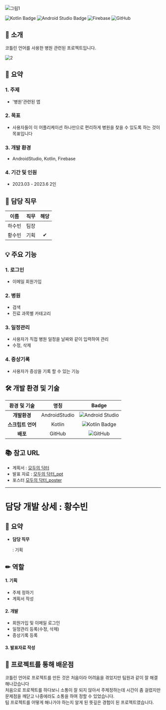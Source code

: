 ![그림1](https://github.com/user-attachments/assets/8ff808cb-5bf7-4320-8ddf-57e88fe3a7de)


![Kotlin Badge](https://img.shields.io/badge/Kotlin-7F52FF?style=flat-square&logo=kotlin&logoColor=white) ![Android Studio Badge](https://img.shields.io/badge/Android%20Studio-3DDC84?style=flat-square&logo=android-studio&logoColor=white)  ![Firebase](https://img.shields.io/badge/Firebase-FFCA28?style=flat-square&logo=Firebase&logoColor=white) ![GitHub](https://img.shields.io/badge/GitHub-181717?style=flat-square&logo=GitHub&logoColor=white)

## 🥬 소개
코틀린 언어를 사용한 병원 관련된 프로젝트입니다.

![2](https://github.com/user-attachments/assets/e19acd2f-bee0-41b2-9974-2434fd4f188e)


## 📑 요약
### 1. **주제**
   - '병원'관련된 앱
     
### 2. **목표**
   - 사용자들이 이 어플리케이션 하나만으로 편리하게 병원을 찾을 수 있도록 하는 것이 목표입니다
     
### 3. **개발 환경**
   - AndroidStudio, Kotlin, Firebase
     
### 4. **기간 및 인원**
   - 2023.03 - 2023.6 2인



## 🙌 담당 직무
| 이름  | 직무              |해당 |
|:--------:|:-------------------:|:----:|
| 하수빈 | 팀장 |     |
| 황수빈 | 기획 |  ✔  |



## 💡 주요 기능

### 1. 로그인
   - 이메일 회원가입

### 2. 병원
   - 검색
   - 진료 과목별 카테고리

### 3. 일정관리
   - 사용자가 직접 병원 일정을 날짜와 같이 입력하여 관리
   - 수정, 삭제

### 4. 증상기록
   - 사용자가 증상을 기록 할 수 있는 기능




## 🛠️ 개발 환경 및 기술
| 환경 및 기술            | 명칭                                                 | Badge                                                           |
|:-----------------:|:-----------------------------------------------------:|:-------------------------------------------------------------:|
| **개발환경**      | AndroidStudio                                                 | ![Android Studio](https://img.shields.io/badge/Android%20Studio-3DDC84?style=for-the-badge&logo=androidstudio&logoColor=white)|`
| **스크립트 언어**      | Kotlin                                              | ![Kotlin Badge](https://img.shields.io/badge/Kotlin-7F52FF?style=flat-square&logo=kotlin&logoColor=white)
| **배포**          | GitHub                                               | ![GitHub](https://img.shields.io/badge/github-%23121011.svg?style=for-the-badge&logo=github&logoColor=white)|`


## 📚 참고 URL

- 계획서 : 
[모두의 닥터](<https://drive.google.com/file/d/1PK_Qfb8G8zIKYLe9sinYPy2GUYjk_8Os/view?usp=drive_link>)
- 발표 자료 : 
[모두의 닥터_ppt](<https://docs.google.com/presentation/d/1VrmR08a6A3bS-koPZKX2K2wDxmdv8vc-/edit?usp=drive_link&ouid=105199347415718613862&rtpof=true&sd=true>)
- 포스터
[모두의 닥터_poster](https://docs.google.com/presentation/d/1hCjiBk-gwGZYPxGttFvR4uXWStyrjV6d/edit?usp=drive_link&ouid=105199347415718613862&rtpof=true&sd=true)

---
# 담당 개발 상세 : 황수빈

## 📑 요약

- **담당 직무**

   : 기획

## ✏ 역할

#### 1. 기획
- 주제 정하기
- 계획서 작성
  
#### 2. 개발
- 회원가입 및 이메일 로그인
- 일정관리 등록(수정, 삭제)
- 증상기록 등록

#### 3. 발표자료 작성


## 💭 프로젝트를 통해 배운점

코틀린 언어로 프로젝트를 만든 것은 처음이라 어려움을 겪었지만 팀원과 같이 잘 해결해나갔습니다<br/>
처음으로 프로젝트를 하다보니 소통이 잘 되지 않아서 주제정하는데 시간이 좀 걸렸지만<br/>
문제점을 깨닫고 나중에라도 소통을 하여 정할 수 있었습니다.<br/>
팀 프로젝트를 어떻게 해나가야 하는지 알게 된 뜻깊은 경험이 된 프로젝트였습니다.
